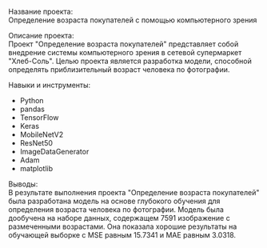Название проекта:<br>
Определение возраста покупателей с помощью компьютерного зрения

Описание проекта:<br>
Проект "Определение возраста покупателей" представляет собой внедрение системы компьютерного зрения в сетевой супермаркет "Хлеб-Соль". Целью проекта является разработка модели, способной определять приблизительный возраст человека по фотографии.

Навыки и инструменты:
- Python
- pandas
- TensorFlow
- Keras
- MobileNetV2
- ResNet50
- ImageDataGenerator
- Adam
- matplotlib

Выводы:<br> 
В результате выполнения проекта "Определение возраста покупателей" была разработана модель на основе глубокого обучения для определения возраста человека по фотографии. Модель была дообучена на наборе данных, содержащем 7591 изображение с размеченными возрастами. Она показала хорошие результаты на обучающей выборке с MSE равным 15.7341 и MAE равным 3.0318.
